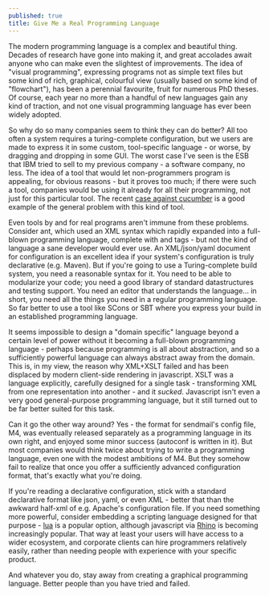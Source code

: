 ```yaml
---
published: true
title: Give Me a Real Programming Language
---
```


The modern programming language is a complex and beautiful thing. Decades of research have gone into making it, and great accolades await anyone who can make even the slightest of improvements. The idea of "visual programming", expressing programs not as simple text files but some kind of rich, graphical, colourful view (usually based on some kind of "flowchart"), has been a perennial favourite, fruit for numerous PhD theses. Of course, each year no more than a handful of new languages gain any kind of traction, and not one visual programming language has ever been widely adopted.

So why do so many companies seem to think they can do better? All too often a system requires a turing-complete configuration, but we users are made to express it in some custom, tool-specific language - or worse, by dragging and dropping in some GUI. The worst case I've seen is the ESB that IBM tried to sell to my previous company - a software company, no less. The idea of a tool that would let non-programmers program is appealing, for obvious reasons - but it proves too much; if there were such a tool, companies would be using it already for all their programming, not just for this particular tool. The recent [case against cucumber](http://blog.8thlight.com/kevin-liddle/2013/09/18/a-case-against-cucumber.html) is a good example of the general problem with this kind of tool.

Even tools by and for real programs aren't immune from these problems. Consider ant, which used an XML syntax which rapidly expanded into a full-blown programming language, complete with <if> and <for> tags - but not the kind of language a sane developer would ever use. An XML/json/yaml document for configuration is an excellent idea if your system's configuration is truly declarative (e.g. Maven). But if you're going to use a Turing-complete build system, you need a reasonable syntax for it. You need to be able to modularize your code; you need a good library of standard datastructures and testing support. You need an editor that understands the language... in short, you need all the things you need in a regular programming language. So far better to use a tool like SCons or SBT where you express your build in an established programming language.

It seems impossible to design a "domain specific" language beyond a certain level of power without it becoming a full-blown programming language - perhaps because programming is all about abstraction, and so a sufficiently powerful language can always abstract away from the domain. This is, in my view, the reason why XML+XSLT failed and has been displaced by modern client-side rendering in javascript. XSLT was a language explicitly, carefully designed for a single task - transforming XML from one representation into another - and it *sucked*. Javascript isn't even a very good general-purpose programming language, but it still turned out to be far better suited for this task.

Can it go the other way around? Yes - the format for sendmail's config file, M4, was eventually released separately as a programming language in its own right, and enjoyed some minor success (autoconf is written in it). But most companies would think twice about trying to write a programming language, even one with the modest ambitions of M4. But they somehow fail to realize that once you offer a sufficiently advanced configuration format, that's exactly what you're doing.

If you're reading a declarative configuration, stick with a standard declarative format like json, yaml, or even XML - better that than the awkward half-xml of e.g. Apache's configuration file. If you need something more powerful, consider embedding a scripting language designed for that purpose - [lua](http://www.lua.org) is a popular option, although javascript via [Rhino](https://github.com/mozilla/rhino) is becoming increasingly popular. That way at least your users will have access to a wider ecosystem, and corporate clients can hire programmers relatively easily, rather than needing people with experience with your specific product.

And whatever you do, stay away from creating a graphical programming language. Better people than you have tried and failed.